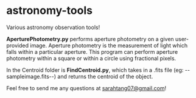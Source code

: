 # astronomy-tools

Various astronomy observation tools!

**AperturePhotometry.py** performs aperture photometry on a given user-provided image. Aperture photometry is the measurement of light which falls within a particular aperture. This program can perform aperture photometry within a square or within a circle using fractional pixels.

In the Centroid folder is **FindCentroid.py**, which takes in a .fits file (eg: --sampleimage.fits--) and returns the centroid of the object.

Feel free to send me any questions at sarahtang07@gmail.com!
